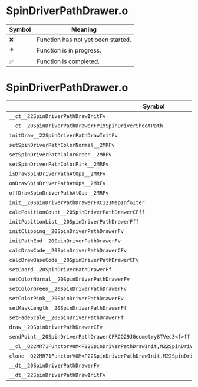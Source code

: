 # SpinDriverPathDrawer.o
| Symbol | Meaning 
| ------------- | ------------- 
| :x: | Function has not yet been started. 
| :eight_pointed_black_star: | Function is in progress. 
| :white_check_mark: | Function is completed. 


# SpinDriverPathDrawer.o
| Symbol | Decompiled? |
| ------------- | ------------- |
| `__ct__22SpinDriverPathDrawInitFv` | :white_check_mark: |
| `__ct__20SpinDriverPathDrawerFP19SpinDriverShootPath` | :white_check_mark: |
| `initDraw__22SpinDriverPathDrawInitFv` | :x: |
| `setSpinDriverPathColorNormal__2MRFv` | :white_check_mark: |
| `setSpinDriverPathColorGreen__2MRFv` | :white_check_mark: |
| `setSpinDriverPathColorPink__2MRFv` | :white_check_mark: |
| `isDrawSpinDriverPathAtOpa__2MRFv` | :white_check_mark: |
| `onDrawSpinDriverPathAtOpa__2MRFv` | :white_check_mark: |
| `offDrawSpinDriverPathAtOpa__2MRFv` | :white_check_mark: |
| `init__20SpinDriverPathDrawerFRC12JMapInfoIter` | :white_check_mark: |
| `calcPositionCount__20SpinDriverPathDrawerCFff` | :x: |
| `initPositionList__20SpinDriverPathDrawerFff` | :x: |
| `initClipping__20SpinDriverPathDrawerFv` | :white_check_mark: |
| `initPathEnd__20SpinDriverPathDrawerFv` | :white_check_mark: |
| `calcDrawCode__20SpinDriverPathDrawerCFv` | :white_check_mark: |
| `calcDrawBaseCode__20SpinDriverPathDrawerCFv` | :white_check_mark: |
| `setCoord__20SpinDriverPathDrawerFf` | :white_check_mark: |
| `setColorNormal__20SpinDriverPathDrawerFv` | :white_check_mark: |
| `setColorGreen__20SpinDriverPathDrawerFv` | :white_check_mark: |
| `setColorPink__20SpinDriverPathDrawerFv` | :white_check_mark: |
| `setMaskLength__20SpinDriverPathDrawerFf` | :white_check_mark: |
| `setFadeScale__20SpinDriverPathDrawerFf` | :white_check_mark: |
| `draw__20SpinDriverPathDrawerCFv` | :x: |
| `sendPoint__20SpinDriverPathDrawerCFRCQ29JGeometry8TVec3<f>ff` | :white_check_mark: |
| `__cl__Q22MR71FunctorV0M<P22SpinDriverPathDrawInit,M22SpinDriverPathDrawInitFPCvPv_v>CFv` | :white_check_mark: |
| `clone__Q22MR71FunctorV0M<P22SpinDriverPathDrawInit,M22SpinDriverPathDrawInitFPCvPv_v>CFP7JKRHeap` | :white_check_mark: |
| `__dt__20SpinDriverPathDrawerFv` | :white_check_mark: |
| `__dt__22SpinDriverPathDrawInitFv` | :white_check_mark: |
